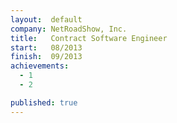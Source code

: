 ```yaml
---
layout:  default
company: NetRoadShow, Inc.
title:   Contract Software Engineer
start:   08/2013
finish:  09/2013
achievements:
  - 1
  - 2

published: true
---
```

